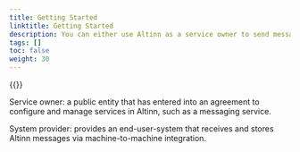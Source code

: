 ```yaml
---
title: Getting Started
linktitle: Getting Started
description: You can either use Altinn as a service owner to send messages, or integrate with Altinn as an end-user-system.
tags: []
toc: false
weight: 30
---
```


{{<children />}}

Service owner: a public entity that has entered into an agreement to configure and manage services in Altinn, such as a messaging service.

System provider: provides an end-user-system that receives and stores Altinn messages via machine-to-machine integration.